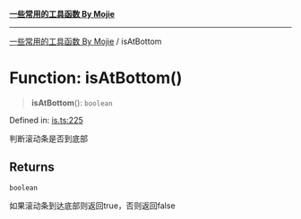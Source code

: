[**一些常用的工具函数 By Mojie**](../README.md)

***

[一些常用的工具函数 By Mojie](../globals.md) / isAtBottom

# Function: isAtBottom()

> **isAtBottom**(): `boolean`

Defined in: [is.ts:225](https://github.com/mojiefong/utils/blob/835f9f080ca618c45c936acaa9a99d1df0257c97/src/is.ts#L225)

判断滚动条是否到底部

## Returns

`boolean`

如果滚动条到达底部则返回true，否则返回false
